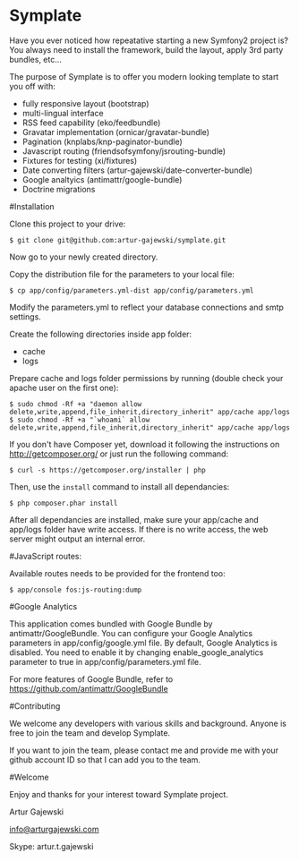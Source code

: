 Symplate
========

Have you ever noticed how repeatative starting a new Symfony2 project is? You always need to install the framework, build the layout, apply 3rd party bundles, etc...

The purpose of Symplate is to offer you modern looking template to start you off with:

- fully responsive layout (bootstrap)
- multi-lingual interface
- RSS feed capability (eko/feedbundle)
- Gravatar implementation (ornicar/gravatar-bundle)
- Pagination (knplabs/knp-paginator-bundle)
- Javascript routing (friendsofsymfony/jsrouting-bundle)
- Fixtures for testing (xi/fixtures)
- Date converting filters (artur-gajewski/date-converter-bundle)
- Google analtyics (antimattr/google-bundle)
- Doctrine migrations

#Installation

Clone this project to your drive:

    $ git clone git@github.com:artur-gajewski/symplate.git

Now go to your newly created directory.

Copy the distribution file for the parameters to your local file:

    $ cp app/config/parameters.yml-dist app/config/parameters.yml

Modify the parameters.yml to reflect your database connections and smtp settings.

Create the following directories inside app folder:

- cache
- logs

Prepare cache and logs folder permissions by running (double check your apache user on the first one):

    $ sudo chmod -Rf +a "daemon allow delete,write,append,file_inherit,directory_inherit" app/cache app/logs
    $ sudo chmod -Rf +a "`whoami` allow delete,write,append,file_inherit,directory_inherit" app/cache app/logs

If you don't have Composer yet, download it following the instructions on
http://getcomposer.org/ or just run the following command:

    $ curl -s https://getcomposer.org/installer | php

Then, use the `install` command to install all dependancies:

    $ php composer.phar install

After all dependancies are installed, make sure your app/cache and app/logs
folder have write access. If there is no write access, the web server might
output an internal error.

#JavaScript routes:

Available routes needs to be provided for the frontend too:

    $ app/console fos:js-routing:dump

#Google Analytics

This application comes bundled with Google Bundle by antimattr/GoogleBundle. You can configure
your Google Analytics parameters in app/config/google.yml file. By default, Google Analytics is
disabled. You need to enable it by changing enable_google_analytics parameter to true in
app/config/parameters.yml file.

For more features of Google Bundle, refer to https://github.com/antimattr/GoogleBundle

#Contributing

We welcome any developers with various skills and background. Anyone is free to join the team and develop Symplate.

If you want to join the team, please contact me and provide me with your github account ID so that I can add you to the team.

#Welcome

Enjoy and thanks for your interest toward Symplate project.

Artur Gajewski

info@arturgajewski.com

Skype: artur.t.gajewski

